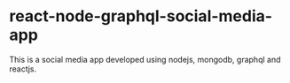 # react-node-graphql-social-media-app
This is a social media app developed using nodejs, mongodb, graphql and reactjs.
